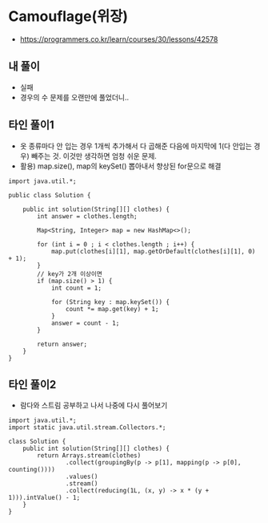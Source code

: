 # Camouflage(위장)
- https://programmers.co.kr/learn/courses/30/lessons/42578

## 내 풀이
- 실패
- 경우의 수 문제를 오랜만에 풀었더니.. 


## 타인 풀이1
- 옷 종류마다 안 입는 경우 1개씩 추가해서 다 곱해준 다음에 마지막에 1(다 안입는 경우) 빼주는 것. 이것만 생각하면 엄청 쉬운 문제. 
- 활용) map.size(), map의 keySet() 뽑아내서 향상된 for문으로 해결
```
import java.util.*;

public class Solution {

    public int solution(String[][] clothes) {
        int answer = clothes.length;

        Map<String, Integer> map = new HashMap<>();

        for (int i = 0 ; i < clothes.length ; i++) {
            map.put(clothes[i][1], map.getOrDefault(clothes[i][1], 0) + 1);
        }
        // key가 2개 이상이면
        if (map.size() > 1) {
            int count = 1;

            for (String key : map.keySet()) {
                count *= map.get(key) + 1;
            }
            answer = count - 1;
        }

        return answer;
    }
}
```

## 타인 풀이2
- 람다와 스트림 공부하고 나서 나중에 다시 풀어보기
```
import java.util.*;
import static java.util.stream.Collectors.*;

class Solution {
    public int solution(String[][] clothes) {
        return Arrays.stream(clothes)
                .collect(groupingBy(p -> p[1], mapping(p -> p[0], counting())))
                .values()
                .stream()
                .collect(reducing(1L, (x, y) -> x * (y + 1))).intValue() - 1;
    }
}
```
